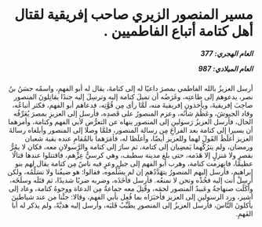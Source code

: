 <h1 dir="rtl">مسير المنصور الزيري صاحب إفريقية لقتال أهل كتامة أتباع الفاطميين .</h1>

<h5 dir="rtl">العام الهجري:  377

العام الميلادي: 987

</h5>

<p dir="rtl">أرسل العزيزُ بالله الفاطمي بمصرَ داعيًا له إلى كتامةَ، يقال له أبو الفهمِ، واسمُه حسَنُ بنُ نصر، يدعوهم إلى طاعتِه، وغَرَضُه أن تميلَ كتامة إليه وترسِلَ إليه جندًا يقاتِلونَ المنصور صاحِبَ إفريقيةَ، ويأخذون إفريقيةَ منه، لَمَّا رأى مِن قُوَّتِه، فدعاهم أبو الفهم، فكثر أتباعُه، وقاد الجيوشَ، وعَظُمَ شأنُه، وعزم المنصورُ على قَصدِه، فأرسل إلى العزيزِ بمصرَ يُعَرِّفُه الحال، فأرسل العزيزُ رَسولينِ إلى المنصور ينهاه عن التعرُّضِ لأبي الفهم وكتامة، وأمرهما أن يسيرا إلى كتامة بعد الفراغِ مِن رسالة المنصور، فلمَّا وصلا إلى المنصور وأبلغاه رسالةَ العزيز أغلَظَ القَولَ لهما وللعزيز أيضًا، وأغلَظا له، فأمَرَهما بالمُقامِ عنده بقية شعبان ورمضان، ولم يترُكْهما يَمضِيان إلى كتامة، ثم سارَ إلى كتامة والرَّسولانِ معه، فكان لا يمُرُّ بقصرٍ ولا مَنزلٍ إلا هَدَمه، حتى بلغ مدينة سطيف، وهي كرسيُّ عِزِّهم، فاقتتلوا عندها قتالًا عظيمًا، فانهزمت كتامة، وهرب أبو الفهم إلى جبلٍ وعرٍ فيه ناسٌ مِن كتامة يقال لهم بنو إبراهيم، فأرسل إليهم المنصورُ يتهَدَّدُهم إن لم يسَلِّموه، فقالوا: هو ضيفُنا ولا نسَلِّمُه، ولكن أرسِلْ أنت إليه فخُذْه ونحن لا نمنعُه. فأرسل فأخَذَه، وضربه ضربًا شديدًا، ثم قتَلَه وسلَخَه، وأكَلَت صنهاجةُ وعَبيدُ المنصور لحمَه، وقُتِلَ معه جماعةٌ مِن الدعاة ووجوهُ كتامة، وعاد إلى أشير، ورد الرسولينِ إلى العزيز فأخبَرَاه بما فُعِل بأبي الفهم، وقالا: جئْنا من عند شياطينَ يأكلونَ النَّاسَ، فأرسل العزيزُ إلى المنصورِ يطَيِّبُ قَلبَه، وأرسل إليه هديَّةً، ولم يذكر له أبا الفَهمِ.</p></br>
